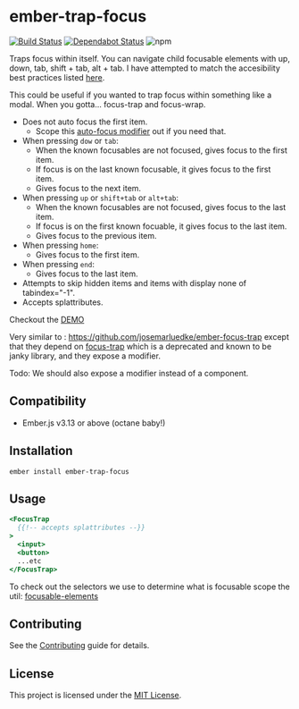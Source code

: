 # ember-trap-focus

[![Build Status](https://travis-ci.org/Duder-onomy/ember-trap-focus.svg?branch=master)](https://travis-ci.org/Duder-onomy/ember-trap-focus)
[![Dependabot Status](https://api.dependabot.com/badges/status?host=github&repo=Duder-onomy/ember-trap-focus)](https://dependabot.com)
![npm](https://img.shields.io/npm/v/ember-trap-focus)

Traps focus within itself. You can navigate child focusable elements with up, down, tab, shift + tab, alt + tab. I have attempted to match the accesibility best practices listed [here](https://www.w3.org/TR/wai-aria-practices/examples/menu-button/menu-button-links.html).

This could be useful if you wanted to trap focus within something like a modal. When you gotta... focus-trap and focus-wrap.

* Does not auto focus the first item.
  * Scope this [auto-focus modifier](https://github.com/qonto/ember-autofocus-modifier) out if you need that.
* When pressing `dow` or `tab`:
  * When the known focusables are not focused, gives focus to the first item.
  * If focus is on the last known focusable, it gives focus to the first item.
  * Gives focus to the next item.
* When pressing `up` or `shift+tab` or `alt+tab`:
  * When the known focusables are not focused, gives focus to the last item.
  * If focus is on the first known focuable, it gives focus to the last item.
  * Gives focus to the previous item.
* When pressing `home`:
  * Gives focus to the first item.
* When pressing `end`:
  * Gives focus to the last item.
* Attempts to skip hidden items and items with display none of tabindex="-1".
* Accepts splattributes.

Checkout the [DEMO](https://duder-onomy.github.io/ember-trap-focus/)

Very similar to : https://github.com/josemarluedke/ember-focus-trap except that they depend on [focus-trap](https://github.com/davidtheclark/focus-trap) which is a deprecated and known to be janky library, and they expose a modifier.

Todo: We should also expose a modifier instead of a component.

Compatibility
------------------------------------------------------------------------------

* Ember.js v3.13 or above (octane baby!)

Installation
------------------------------------------------------------------------------

```
ember install ember-trap-focus
```

Usage
------------------------------------------------------------------------------

```handlebars
<FocusTrap
  {{!-- accepts splattributes --}}
>
  <input>
  <button>
  ...etc
</FocusTrap>
```

To check out the selectors we use to determine what is focusable scope the util: [focusable-elements](addon/utils/focusable-elements.js)

Contributing
------------------------------------------------------------------------------

See the [Contributing](CONTRIBUTING.md) guide for details.


License
------------------------------------------------------------------------------

This project is licensed under the [MIT License](LICENSE.md).
